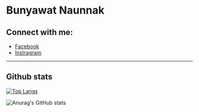 # Bunyawat Naunnak

## Connect with me:

- [Facebook](https://www.facebook.com/bunyawat4263/)
- [Instragram](https://www.instagram.com/plzcallmegame/)

---
## Github stats

[![Top Langs](https://github-readme-stats.vercel.app/api/top-langs/?username=bunnybunbun37204&hide=Objective-C,HTML,ShaderLab,Shell,HLSL&langs_count=5&theme=tokyonight&layout=compact)](https://github.com/anuraghazra/github-readme-stats) 

![Anurag's GitHub stats](https://github-readme-stats.vercel.app/api?username=bunnybunbun37204&show_icons=true&theme=tokyonight)
 


